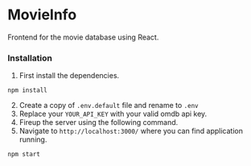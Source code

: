 # MovieInfo
Frontend for the movie database using React.

### Installation
1. First install the dependencies.
```
npm install
```
2. Create a copy of `.env.default` file and rename to `.env`
3. Replace your `YOUR_API_KEY` with your valid omdb api key.
4. Fireup the server using the following command.
5. Navigate to `http://localhost:3000/` where you can find application running.
```
npm start
```